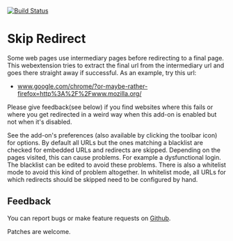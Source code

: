 [![Build Status](https://travis-ci.org/sblask/webextension-skip-redirect.svg?branch=master)](https://travis-ci.org/sblask/webextension-skip-redirect)

Skip Redirect
=====================
Some web pages use intermediary pages before redirecting to a final page. This
webextension tries to extract the final url from the intermediary url and goes
there straight away if successful. As an example, try this url:

 - www.google.com/chrome/?or-maybe-rather-firefox=http%3A%2F%2Fwww.mozilla.org/

Please give feedback(see below) if you find websites where this fails or where
you get redirected in a weird way when this add-on is enabled but not when it's
disabled.

See the add-on's preferences (also available by clicking the toolbar icon) for
options. By default all URLs but the ones matching a blacklist are checked for
embedded URLs and redirects are skipped. Depending on the pages visited, this
can cause problems. For example a dysfunctional login. The blacklist can be
edited to avoid these problems. There is also a whitelist mode to avoid this
kind of problem altogether. In whitelist mode, all URLs for which redirects
should be skipped need to be configured by hand.

Feedback
--------

You can report bugs or make feature requests on
[Github](https://github.com/sblask/webextension-skip-redirect).

Patches are welcome.
